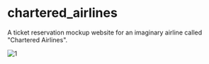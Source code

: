 # chartered_airlines
A ticket reservation mockup website for an imaginary airline called "Chartered Airlines".

![1](https://user-images.githubusercontent.com/8905812/148683836-b6eb5d95-713f-4fa3-a9f2-de177caf9d69.png)
